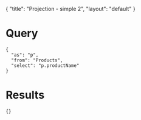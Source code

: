 {
	"title": "Projection - simple 2",
	"layout": "default"
}
# Query
	{
	  "as": "p", 
	  "from": "Products", 
	  "select": "p.productName"
	}
# Results
	{}
